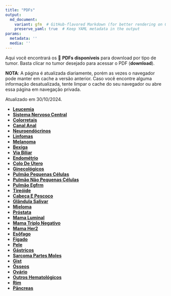 ```yaml
---
title: "PDFs"
output: 
  md_document:
    variant: gfm  # GitHub-flavored Markdown (for better rendering on GitHub)
    preserve_yaml: true  # Keep YAML metadata in the output
params:
  metadata: ''
  media: ''
---
```


Aqui você encontrará os 📝 **PDFs disponíveis** para download por tipo
de tumor. Basta clicar no tumor desejado para acessar o PDF
(**download**).

**NOTA**: A página é atualizada diariamente, porém as vezes o navegador
pode manter em cache a versão anterior. Caso você encontre alguma
informação desatualizada, tente limpar o cache do seu navegador ou abre
essa página em navegação privada.

Atualizado em 30/10/2024.

- [**Leucemia**](https://coeoralmeds-e768.restdb.io/media/6721dd2ef63b8048000434d6?download=true)
- [**Sistema Nervoso
  Central**](https://coeoralmeds-e768.restdb.io/media/6721dd2ff63b8048000434d9?download=true)
- [**Colorretais**](https://coeoralmeds-e768.restdb.io/media/6721dd32f63b8048000434de?download=true)
- [**Canal
  Anal**](https://coeoralmeds-e768.restdb.io/media/6721dd33f63b8048000434e0?download=true)
- [**Neuroendócrinos**](https://coeoralmeds-e768.restdb.io/media/6721dd35f63b8048000434e2?download=true)
- [**Linfomas**](https://coeoralmeds-e768.restdb.io/media/6721dd36f63b8048000434e4?download=true)
- [**Melanoma**](https://coeoralmeds-e768.restdb.io/media/6721dd37f63b8048000434e6?download=true)
- [**Bexiga**](https://coeoralmeds-e768.restdb.io/media/6721dd39f63b8048000434e8?download=true)
- [**Via
  Biliar**](https://coeoralmeds-e768.restdb.io/media/6721dd3af63b8048000434ea?download=true)
- [**Endométrio**](https://coeoralmeds-e768.restdb.io/media/6721dd3bf63b8048000434ec?download=true)
- [**Colo De
  Útero**](https://coeoralmeds-e768.restdb.io/media/6721dd3df63b8048000434ee?download=true)
- [**Ginecológicos**](https://coeoralmeds-e768.restdb.io/media/6721dd3ef63b8048000434f0?download=true)
- [**Pulmão Pequenas
  Células**](https://coeoralmeds-e768.restdb.io/media/6721dd3ff63b8048000434f2?download=true)
- [**Pulmão Não Pequenas
  Células**](https://coeoralmeds-e768.restdb.io/media/6721dd41f63b8048000434f4?download=true)
- [**Pulmão
  Egfrm**](https://coeoralmeds-e768.restdb.io/media/6721dd42f63b8048000434f6?download=true)
- [**Tireóide**](https://coeoralmeds-e768.restdb.io/media/6721dd45f63b8048000434fa?download=true)
- [**Cabeça E
  Pescoço**](https://coeoralmeds-e768.restdb.io/media/6721dd46f63b8048000434fc?download=true)
- [**Glândula
  Salivar**](https://coeoralmeds-e768.restdb.io/media/6721dd47f63b8048000434fe?download=true)
- [**Mieloma**](https://coeoralmeds-e768.restdb.io/media/6721dd4af63b804800043500?download=true)
- [**Próstata**](https://coeoralmeds-e768.restdb.io/media/6721dd4bf63b804800043502?download=true)
- [**Mama
  Luminal**](https://coeoralmeds-e768.restdb.io/media/6721dd4ef63b804800043506?download=true)
- [**Mama Triplo
  Negativo**](https://coeoralmeds-e768.restdb.io/media/6721dd4ff63b804800043508?download=true)
- [**Mama
  Her2**](https://coeoralmeds-e768.restdb.io/media/6721dd50f63b80480004350a?download=true)
- [**Esôfago**](https://coeoralmeds-e768.restdb.io/media/6721dd51f63b80480004350c?download=true)
- [**Fígado**](https://coeoralmeds-e768.restdb.io/media/6721dd53f63b80480004350e?download=true)
- [**Pele**](https://coeoralmeds-e768.restdb.io/media/6721dd54f63b80480004350f?download=true)
- [**Gástricos**](https://coeoralmeds-e768.restdb.io/media/6721dd55f63b804800043512?download=true)
- [**Sarcoma Partes
  Moles**](https://coeoralmeds-e768.restdb.io/media/6721dd57f63b804800043514?download=true)
- [**Gist**](https://coeoralmeds-e768.restdb.io/media/6721dd58f63b804800043516?download=true)
- [**Ósseos**](https://coeoralmeds-e768.restdb.io/media/6721dd59f63b804800043518?download=true)
- [**Ovário**](https://coeoralmeds-e768.restdb.io/media/6721dd5bf63b80480004351a?download=true)
- [**Outros
  Hematológicos**](https://coeoralmeds-e768.restdb.io/media/6721dd5cf63b80480004351c?download=true)
- [**Rim**](https://coeoralmeds-e768.restdb.io/media/6721dd5df63b80480004351e?download=true)
- [**Pâncreas**](https://coeoralmeds-e768.restdb.io/media/6721dd5ff63b804800043520?download=true)
